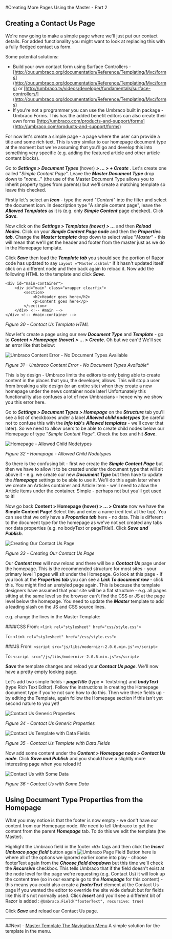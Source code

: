 #Creating More Pages Using the Master - Part 2

## Creating a Contact Us Page 


We're now going to make a simple page where we'll just put our contact details. For added functionality you might want to look at replacing this with a fully fledged contact us form.


Some potential solutions:

* Build your own contact form using Surface Controllers - [http://our.umbraco.org/documentation/Reference/Templating/Mvc/forms](http://our.umbraco.org/documentation/Reference/Templating/Mvc/forms) or [http://umbraco.tv/videos/developer/fundamentals/surface-controllers/](http://our.umbraco.org/documentation/Reference/Templating/Mvc/forms)
* If you're not a programmer you can use the Umbraco built in package - Umbraco Forms. This has the added benefit editors can also create their own forms [http://umbraco.com/products-and-support/forms](http://umbraco.com/products-and-support/forms)


For now let's create a simple page - a page where the user can provide a title and some rich text. This is very similar to our homepage document type at the moment but we're assuming that you'll go and develop this into something very specific (e.g. adding the featured article and other article content blocks). 


Go to **_Settings > Document Types_** (hover) **_> ... > + Create_** .  Let's create one called "_Simple Content Page_". Leave the **_Master Document Type_** drop down to "_none..._" (the use of the Master Document Type allows you to inherit property types from parents) but we'll create a matching template so leave this checked. 


Firstly let's select an **_Icon_** - type the word "_Content_" into the filter and select the document icon. In description type "A simple content page", leave the **_Allowed Templates_** as it is (e.g. only **_Simple Content_** page checked).  Click **_Save_**.


Now click on the **_Settings > Templates (hover) > ..._** and then **_Reload Nodes_**.  Click on your **_Simple Content Page node_** and then the **_Properties tab_**. Change the **_Master template_** drop down to select value "_Master_" - this will mean that we'll get the header and footer from the master just as we do in the Homepage template.  


Click **_Save_** then load the **_Template tab_** you should see the portion of Razor code has updated to say `Layout ="Master.cshtml"` if it hasn't updated itself click on a different node and then back again to reload it. Now add the following HTML to the template and click **_Save_**. 

	<div id="main-container">
		<div id="main" class="wrapper clearfix">
			<section>
				<h2>Header goes here</h2>
				<p>Content goes here</p>
			</section>	
		</div> <!-- #main -->
	</div> <!-- #main-container -->

*Figure 30 - Contact Us Template HTML*

Now let's create a page using our new **_Document Type_** and **_Template_** - go to **_Content > Homepage (hover) > ... > Create_**.  Oh but we can't!  We'll see an error like that below:


![Umbraco Content Error - No Document Types Available](images/figure-31-simple-content-page-cant-create.png?raw=true)


*Figure 31 - Umbraco Content Error - No Document Types Available**


This is by design - Umbraco limits the editors to only being able to create content in the places that you, the developer, allows. This will stop a user from breaking a site design (or an entire site) when they create a new homepage under the news container node later! Unfortunately this functionality also confuses a lot of new Umbracians - hence why we show you this error here.  

Go to **_Settings > Document Types > Homepage_** on the **_Structure_**  tab you'll see a list of checkboxes under a label **_Allowed child nodetypes_** (be careful not to confuse this with the **_Info tab_**'s **_Allowed templates_** - we'll cover that later).  So we need to allow users to be able to create child nodes below our Homepage of type "_Simple Content Page_". Check the box and hit **_Save_**. 


![Homepage - Allowed Child Nodetypes](images/figure-32-homepage-allowed-child.png?raw=true)


*Figure 32 - Homepage - Allowed Child Nodetypes*


So there is the confusing bit - first we create the **_Simple Content Page_** but then we have to allow it to be created under the document type that will sit above it - e.g. we create our new **_Document Type_** but then have to update the **_Homepage_** settings to be able to use it. We'll do this again later when we create an Articles container and Article item - we'll need to allow the Article items under the container. Simple - perhaps not but you'll get used to it!


Now go back **Content > Homepage (hover) > ... > Create** now we have the **Simple Content Page**! Select this and enter a name (red text at the top). You can see that we only have a **_Properties tab_** here - no data. This is different to the document type for the homepage as we've not yet created any tabs nor data properties (e.g. no bodyText or pageTitle!).  Click **_Save and Publish_**. 


![Creating Our Contact Us Page](images/figure-33-contact-us.png?raw=true)


*Figure 33 - Creating Our Contact Us Page*


Our **_Content tree_** will now reload and there will be a **_Contact Us_** page under the homepage.  This is the recommended structure for most sites - your primary level 1 pages will sit under the Homepage. Go look at this page - if you look at the **_Properties tab_** you can see a **_Link To document row_** - click this. You might find an unstyled page again. This is because the template designers have assumed that your site will be a flat structure - e.g. all pages sitting at the same level so the browser can't find the CSS or JS at the page level below the homepage. You need to update the **_Master_** template to add a leading slash on the JS and CSS source lines. 

e.g.  change the lines in the Master Template:

####CSS
From: `<link rel="stylesheet" href="css/style.css">`


To: `<link rel="stylesheet" href="/css/style.css">`

###JS
From: `<script src="js/libs/modernizr-2.0.6.min.js"></script>`


To: `<script src="/js/libs/modernizr-2.0.6.min.js"></script>`


**_Save_** the template changes and reload your **_Contact Us page_**. We'll now have a pretty empty looking page. 


Let's add two simple fields - **_pageTitle_** (type = Textstring) and **_bodyText_** (type Rich Text Editor).  Follow the instructions in creating the Homepage document type if you're not sure how to do this. Then wire these fields up - by editing the Template, again follow the Homepage section if this isn't yet second nature to you yet! 


![Contact Us Generic Properties](images/figure-34-contact-us-generic-properties.png?raw=true)


*Figure 34 - Contact Us Generic Properties*


![Contact Us Template with Data Fields](images/figure-35-contact-us-template-with-data-fields.png?raw=true)


*Figure 35 - Contact Us Template with Data Fields*


Now add some content under the **_Content > Homepage node > Contact Us node_**. Click **_Save and Publish_** and you should have a slightly more interesting page when you reload it! 


![Contact Us with Some Data](images/figure-36-contact-us-with-some-data.png?raw=true)


*Figure 36 - Contact Us with Some Data*


## Using Document Type Properties from the Homepage


What you may notice is that the footer is now empty - we don't have our content from our Homepage node. We need to tell Umbraco to get the content from the parent **_Homepage_** tab. To do this we edit the template (the Master). 


Highlight the Umbraco field in the footer `<h3>` tags and then click the **_Insert Umbraco page field_** button again ![Umbraco Page Field Button](images/umbraco-page-field.png?raw=true)  here is where all of the options we ignored earlier come into play - choose footerText again from the **_Choose field dropdown_** but this time we'll check the **_Recursive_** checkbox. This tells Umbraco that if the field doesn't exist at the node level for the page we're requesting (e.g. Contact Us) it will look up the content tree (so in our example go to the **_Homepage_** for this content) - this means you could also create a **_footerText_** element at the Contact Us page if you wanted the editor to override the site wide default but for fields like this it's not normally used.  Click **_Insert_** and you'll see a different bit of Razor is added : `@Umbraco.Field("footerText", recursive: true)` 


Click **_Save_** and reload our Contact Us page. 


---
##Next - [Master Template The Navigation Menu](Master-Template-The-Navigation-Menu.md)
A simple solution for the template in the menu. 
